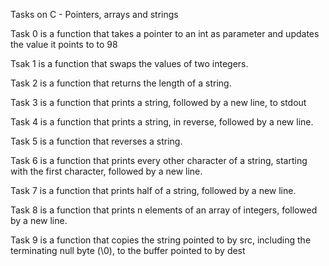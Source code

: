 Tasks on C - Pointers, arrays and strings

Task 0 is a function that takes a pointer to an int as parameter and updates the value it points to to 98

Tsak 1 is a  function that swaps the values of two integers.

Task 2 is a  function that returns the length of a string.

Task 3 is a  function that prints a string, followed by a new line, to stdout

Task 4 is a function that prints a string, in reverse, followed by a new line.

Task 5 is a  function that reverses a string.

Task 6 is a function that prints every other character of a string, starting with the first character, followed by a new line.

Task 7 is a function that prints half of a string, followed by a new line.

Task 8 is a function that prints n elements of an array of integers, followed by a new line.

Task 9 is a function that copies the string pointed to by src, including the terminating null byte (\0), to the buffer pointed to by dest
